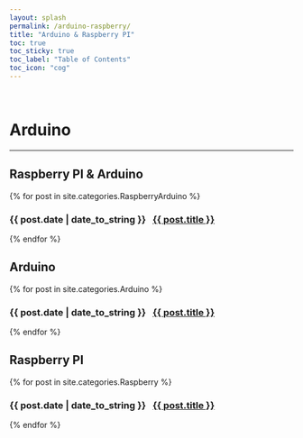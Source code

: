 ```yaml
---
layout: splash
permalink: /arduino-raspberry/
title: "Arduino & Raspberry PI"
toc: true
toc_sticky: true
toc_label: "Table of Contents"
toc_icon: "cog"
---
```

<br>

# Arduino
<hr>

## Raspberry PI & Arduino
{% for post in site.categories.RaspberryArduino %}
  <h3>
    <span>{{ post.date | date_to_string }}</span> &nbsp;
    <a href="{{ post.url }}">{{ post.title }}</a>
  </h3>
{% endfor %}

## Arduino
{% for post in site.categories.Arduino %}
  <h3>
    <span>{{ post.date | date_to_string }}</span> &nbsp;
    <a href="{{ post.url }}">{{ post.title }}</a>
  </h3>
{% endfor %}

## Raspberry PI
{% for post in site.categories.Raspberry %}
  <h3>
    <span>{{ post.date | date_to_string }}</span> &nbsp;
    <a href="{{ post.url }}">{{ post.title }}</a>
  </h3>
{% endfor %}